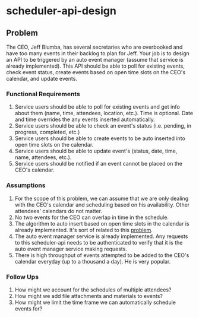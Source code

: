 # scheduler-api-design

## Problem
The CEO, Jeff Blumba, has several secretaries who are overbooked and have too many events in their backlog to plan for Jeff. Your job is to design an API to be triggered by an auto event manager (assume that service is already implemented). This API should be able to poll for existing events, check event status, create events based on open time slots on the CEO's calendar, and update events. 

### Functional Requirements
1. Service users should be able to poll for existing events and get info about them (name, time, attendees, location, etc.). Time is optional. Date and time overrides the any events inserted automatically.
2. Service users should be able to check an event's status (i.e. pending, in progress, completed, etc.)
3. Service users should be able to create events to be auto inserted into open time slots on the calendar.
4. Service users should be able to update event's (status, date, time, name, attendees, etc.).
5. Service users should be notified if an event cannot be placed on the CEO's calendar.


### Assumptions
1. For the scope of this problem, we can assume that we are only dealing with the CEO's calendar and scheduling based on his availability. Other attendees' calendars do not matter.
2. No two events for the CEO can overlap in time in the schedule.
3. The algorithm to auto insert based on open time slots in the calendar is already implemented. It's sort of related to this [problem](https://leetcode.com/problems/insert-interval/description/).
4. The auto event manager service is already implemented. Any requests to this scheduler-api needs to be authenticated to verify that it is the auto event manager service making requests.
5. There is high throughput of events attempted to be added to the CEO's calendar everyday (up to a thousand a day). He is very popular.

### Follow Ups
1. How might we account for the schedules of multiple attendees?
2. How might we add file attachments and materials to events?
3. How might we limit the time frame we can automatically schedule events for?